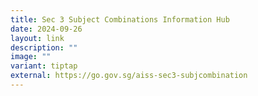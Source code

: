 ```yaml
---
title: Sec 3 Subject Combinations Information Hub
date: 2024-09-26
layout: link
description: ""
image: ""
variant: tiptap
external: https://go.gov.sg/aiss-sec3-subjcombination
---
```

